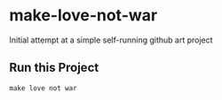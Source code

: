 # make-love-not-war
Initial attempt at a simple self-running github art project

## Run this Project

```
make love not war
```